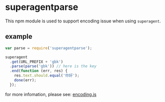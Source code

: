 # superagentparse

This npm module is used to support encoding issue when using `superagent`.

## example

```js
var parse = require('superagentparse');

superagent
  .get(URL_PREFIX + 'gbk')
  .parse(parse('gbk')) // here is the key
  .end(function (err, res) {
    res.text.should.equal('你好');
    done(err);
  });
```

for more infomation, please see: [encoding.js](test/encoding.js)